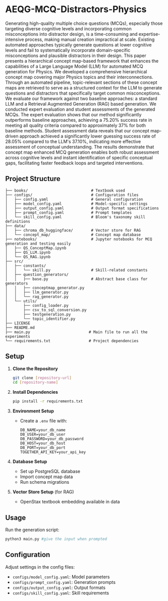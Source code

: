 # AEQG-MCQ-Distractors-Physics

Generating high-quality multiple choice questions (MCQs), especially those targeting diverse cognitive levels and incorporating common misconceptions into distractor design, is a time-consuming and expertise-intensive process, making manual creation impractical at scale. Existing automated approaches typically generate questions at lower cognitive levels and fail to systematically incorporate domain-specific misconceptions and plausible distractors in their design. This paper presents a hierarchical concept map-based framework that enhances the capabilities of a Large Language Model (LLM) for automated MCQ generation for Physics. We developed a comprehensive hierarchical concept map covering major Physics topics and their interconnections. Through an automated pipeline, topic-relevant sections of these concept maps are retrieved to serve as a structured context for the LLM to generate questions and distractors that specifically target common misconceptions. We evaluate our framework against two baseline approaches: a standard LLM and a Retrieval Augmented Generation (RAG) based generation. We conducted expert evaluation and student assessments of the generated MCQs. The expert evaluation shows that our method significantly outperforms baseline approaches, achieving a 75.20% success rate in meeting all quality criteria compared to approximately 37% for both baseline methods. Student assessment data reveals that our concept map-driven approach achieved a significantly lower guessing success rate of 28.05% compared to the LLM's 37.10%, indicating more effective assessment of conceptual understanding. The results demonstrate that concept map enhanced MCQ generation enables both robust assessment across cognitive levels and instant identification of specific conceptual gaps, facilitating faster feedback loops and targeted interventions.


## Project Structure

```
├── books/                            # Textbook used
├── configs/                          # Configuration files
│   ├── config.yaml                   # General configuration
│   ├── model_config.yaml             # Model-specific settings
│   ├── output_config.yaml            # Output format specifications
│   ├── prompt_config.yaml            # Prompt templates
│   └── skill_config.yaml             # Bloom's taxonomy skill definitions
├── data/
│   ├── chroma_db_huggingface/        # Vector store for RAG
│   └── concept_map/                  # Concept map database
├── notebooks/                        # Jupyter notebooks for MCQ generation and testing easily
│   ├── QS_ConceptMap.ipynb
│   ├── QS_LLM.ipynb
│   └── QS_RAG.ipynb
├── src/
│   ├── constants/
│   │   └── skill.py                  # Skill-related constants
│   ├── question_generators/
│   │   ├── base.py                   # Abstract base class for generators
│   │   ├── conceptmap_generator.py
│   │   ├── llm_generator.py
│   │   └── rag_generator.py
│   └── utils/
│       ├── config_loader.py
│       ├── csv_to_sql_conversion.py
│       ├── testgeneration.py
│       └── topic_identifier.py
├── LICENSE
├── README.md
├── main.py                          # Main file to run all the experiments
└── requirements.txt                 # Project dependencies
```

## Setup

1. **Clone the Repository**
   ```bash
   git clone [repository-url]
   cd [repository-name]
   ```

2. **Install Dependencies**
   ```bash
   pip install -r requirements.txt
   ```

3. **Environment Setup**
   - Create a `.env` file with:
     ```
     DB_NAME=your_db_name
     DB_USER=your_db_user
     DB_PASSWORD=your_db_password
     DB_HOST=your_db_host
     DB_PORT=your_db_port
     TOGETHER_API_KEY=your_api_key
     ```

4. **Database Setup**
   - Set up PostgreSQL database
   - Import concept map data
   - Run schema migrations

5. **Vector Store Setup** (for RAG)
   - OpenStax textbook embedding available in data

## Usage

Run the generation script:
```bash
python3 main.py #give the input when prompted
```

## Configuration

Adjust settings in the config files:
- `configs/model_config.yaml`: Model parameters
- `configs/prompt_config.yaml`: Generation prompts
- `configs/output_config.yaml`: Output formats
- `configs/skill_config.yaml`: Skill requirements
